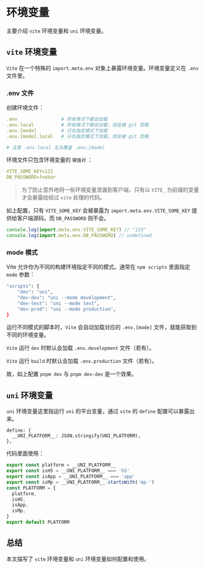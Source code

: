 # 环境变量

主要介绍 `vite` 环境变量和 `uni` 环境变量。

## `vite` 环境变量

`Vite` 在一个特殊的 `import.meta.env` 对象上暴露环境变量。环境变量定义在 `.env` 文件里。

### .env 文件

创建环境文件：

```yml
.env                # 所有情况下都会加载
.env.local          # 所有情况下都会加载，但会被 git 忽略
.env.[mode]         # 只在指定模式下加载
.env.[mode].local   # 只在指定模式下加载，但会被 git 忽略

# 注意 .env.local 无法覆盖 .env.[mode]
```

环境文件只包含环境变量的 `键值对` ：

```yml
VITE_SOME_KEY=123
DB_PASSWORD=foobar
```

> 为了防止意外地将一些环境变量泄漏到客户端，只有以 `VITE_` 为前缀的变量才会暴露给经过 `vite` 处理的代码。

如上配置，只有 `VITE_SOME_KEY` 会被暴露为 `import.meta.env.VITE_SOME_KEY` 提供给客户端源码，而 `DB_PASSWORD` 则不会。

```js
console.log(import.meta.env.VITE_SOME_KEY) // "123"
console.log(import.meta.env.DB_PASSWORD) // undefined
```

### mode 模式

Vite 允许你为不同的构建环境指定不同的模式。通常在 `npm scripts` 里面指定 `mode` 参数：

```sh
"scripts": {
    "dev": "uni",
    "dev-dev": "uni --mode development",
    "dev-test": "uni --mode test",
    "dev-prod": "uni --mode production",
}
```

运行不同模式的脚本时，`Vite` 会自动加载对应的 `.env.[mode]` 文件，就能获取到不同的环境变量。

`Vite` 运行 `dev` 时默认会加载 `.env.development` 文件（若有）。

`Vite` 运行 `build` 时默认会加载 `.env.production` 文件（若有）。

故，如上配置 `pnpm dev` 与 `pnpm dev-dev` 是一个效果。

## `uni` 环境变量

`uni` 环境变量这里指运行 `uni` 的平台变量，通过 `vite` 的 `define` 配置可以暴露出来。

```
define: {
  __UNI_PLATFORM__: JSON.stringify(UNI_PLATFORM),
},
```

代码里面使用：

```js
export const platform = __UNI_PLATFORM__
export const isH5 = __UNI_PLATFORM__ === 'h5'
export const isApp = __UNI_PLATFORM__ === 'app'
export const isMp = __UNI_PLATFORM__.startsWith('mp-')
const PLATFORM = {
  platform,
  isH5,
  isApp,
  isMp,
}
export default PLATFORM
```

## 总结

本文描写了 `vite` 环境变量和 `uni` 环境变量如何配置和使用。
